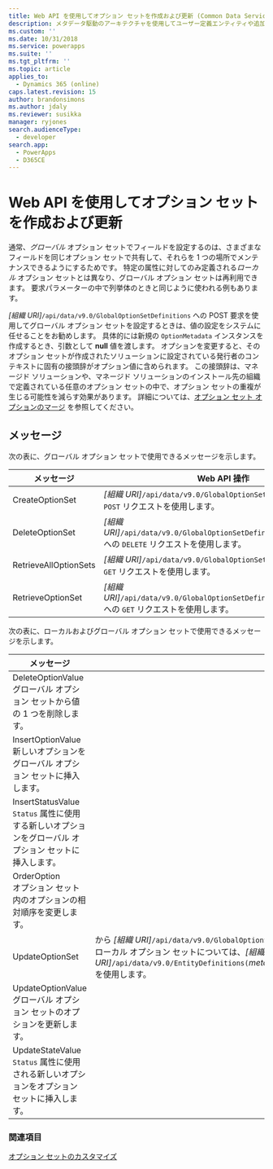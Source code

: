 ```yaml
---
title: Web API を使用してオプション セットを作成および更新 (Common Data Service) | Microsoft Docs
description: メタデータ駆動のアーキテクチャを使用してユーザー定義エンティティや追加のシステム エンティティ属性を柔軟に作成するのに役立つ Common Data Service エンティティの作成および更新について説明します。
ms.custom: ''
ms.date: 10/31/2018
ms.service: powerapps
ms.suite: ''
ms.tgt_pltfrm: ''
ms.topic: article
applies_to:
  - Dynamics 365 (online)
caps.latest.revision: 15
author: brandonsimons
ms.author: jdaly
ms.reviewer: susikka
manager: ryjones
search.audienceType:
  - developer
search.app:
  - PowerApps
  - D365CE
---
```


# <a name="create-and-update-option-sets-using-the-web-api"></a>Web API を使用してオプション セットを作成および更新

通常、*グローバル* オプション セットでフィールドを設定するのは、さまざまなフィールドを同じオプション セットで共有して、それらを 1 つの場所でメンテナンスできるようにするためです。 特定の属性に対してのみ定義される*ローカル* オプション セットとは異なり、グローバル オプション セットは再利用できます。 要求パラメーターの中で列挙体のときと同じように使われる例もあります。  
  
*[組織 URI]*`/api/data/v9.0/GlobalOptionSetDefinitions` への POST 要求を使用してグローバル オプション セットを設定するときは、値の設定をシステムに任せることをお勧めします。 具体的には新規の `OptionMetadata` インスタンスを作成するとき、引数として **null** 値を渡します。 オプションを変更すると、そのオプション セットが作成されたソリューションに設定されている発行者のコンテキストに固有の接頭辞がオプション値に含められます。 この接頭辞は、マネージド ソリューションや、マネージド ソリューションのインストール先の組織で定義されている任意のオプション セットの中で、オプション セットの重複が生じる可能性を減らす効果があります。 詳細については、[オプション セット オプションのマージ](../understand-managed-solutions-merged.md#merge-option-set-options) を参照してください。

 ## <a name="messages"></a>メッセージ  
 次の表に、グローバル オプション セットで使用できるメッセージを示します。  
  
|メッセージ|Web API 操作|  
|--|--|
|CreateOptionSet|*[組織 URI]*`/api/data/v9.0/GlobalOptionSetDefinitions` への `POST` リクエストを使用します。|
|DeleteOptionSet|*[組織 URI]*`/api/data/v9.0/GlobalOptionSetDefinitions(`*metadataid*`)` への `DELETE` リクエストを使用します。|
|RetrieveAllOptionSets|*[組織 URI]*`/api/data/v9.0/GlobalOptionSetDefinitions` への `GET` リクエストを使用します。| 
|RetrieveOptionSet|*[組織 URI]*`/api/data/v9.0/GlobalOptionSetDefinitions(`*metadataid*`)` への `GET` リクエストを使用します。|   


次の表に、ローカルおよびグローバル オプション セットで使用できるメッセージを示します。

|メッセージ|Web API 操作|  
|--|--|
|DeleteOptionValue</br>グローバル オプション セットから値の 1 つを削除します。|<xref href="Microsoft.Dynamics.CRM.DeleteOptionValue?text=DeleteOptionValue Action" />  
|InsertOptionValue</br>新しいオプションをグローバル オプション セットに挿入します。|<xref href="Microsoft.Dynamics.CRM.InsertOptionValue?text=InsertOptionValue Action" />| 
|InsertStatusValue</br>`Status` 属性に使用する新しいオプションをグローバル オプション セットに挿入します。|<xref href="Microsoft.Dynamics.CRM.InsertStatusValue?text=InsertStatusValue Action" />|
|OrderOption</br>オプション セット内のオプションの相対順序を変更します。|<xref href="Microsoft.Dynamics.CRM.OrderOption?text=OrderOption Action" />|
|UpdateOptionSet|<xref href="Microsoft.Dynamics.CRM.OptionSetMetadata?text=OptionSetMetadata EntityType" />から *[組織 URI]*`/api/data/v9.0/GlobalOptionSetDefinitions(`*metadataid*`)/Microsoft.Dynamics.CRM.OptionSetMetadata` で `PUT` リクエストを使用<br />ローカル オプション セットについては、*[組織 URI]*`/api/data/v9.0/EntityDefinitions(`*metadataid*`)/Attributes(`*metadataid*`)/Microsoft.Dynamics.CRM.PicklistAttributeMetadata/OptionSet` を使用します。|
|UpdateOptionValue</br>グローバル オプション セットのオプションを更新します。|<xref href="Microsoft.Dynamics.CRM.UpdateOptionValue?text=UpdateOptionValue Action" />|
|UpdateStateValue</br>`Status` 属性に使用される新しいオプションをオプション セットに挿入します。|<xref href="Microsoft.Dynamics.CRM.UpdateStateValue?text=UpdateStateValue Action" />|

### <a name="see-also"></a>関連項目

[オプション セットのカスタマイズ](../org-service/metadata-option-sets.md)